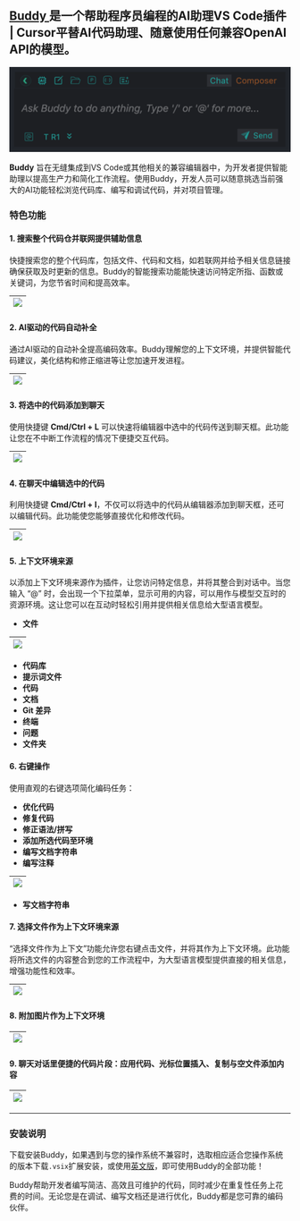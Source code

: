 ## [Buddy ](https://buddy.red)是一个帮助程序员编程的AI助理VS Code插件 | Cursor平替AI代码助理、随意使用任何兼容OpenAI API的模型。

![](./media/default-input.png)

**Buddy** 旨在无缝集成到VS Code或其他相关的兼容编辑器中，为开发者提供智能助理以提高生产力和简化工作流程。使用Buddy，开发人员可以随意挑选当前强大的AI功能轻松浏览代码库、编写和调试代码，并对项目管理。

### 特色功能

#### **1. 搜索整个代码仓并联网提供辅助信息**
快捷搜索您的整个代码库，包括文件、代码和文档，如若联网并给予相关信息链接确保获取及时更新的信息。Buddy的智能搜索功能能快速访问特定所指、函数或关键词，为您节省时间和提高效率。

| ![](./media/searchRepoUrl.gif) |
| ---------------------------------------- |

#### **2. AI驱动的代码自动补全**  
通过AI驱动的自动补全提高编码效率。Buddy理解您的上下文环境，并提供智能代码建议，美化结构和修正缩进等让您加速开发进程。

| ![](./media/autoComplete.gif) |
| --------------------------------------- |

#### **3. 将选中的代码添加到聊天**

使用快捷键 **Cmd/Ctrl + L** 可以快速将编辑器中选中的代码传送到聊天框。此功能让您在不中断工作流程的情况下便捷交互代码。

| ![](./media/addSelectCode.gif) |
| ---------------------------------------- |

#### **4. 在聊天中编辑选中的代码**
利用快捷键 **Cmd/Ctrl + I**，不仅可以将选中的代码从编辑器添加到聊天框，还可以编辑代码。此功能使您能够直接优化和修改代码。

| ![](./media/editSelectCode.gif) |
| ----------------------------------------- |

#### **5. 上下文环境来源**

以添加上下文环境来源作为插件，让您访问特定信息，并将其整合到对话中。当您输入 “@” 时，会出现一个下拉菜单，显示可用的内容，可以用作与模型交互时的资源环境。这让您可以在互动时轻松引用并提供相关信息给大型语言模型。

- **文件**

| ![](./media/atFile.gif) |
| --------------------------------- |

- **代码库**
- **提示词文件**
- **代码**
- **文档**
- **Git 差异**
- **终端**
- **问题**
- **文件夹**

#### **6. 右键操作**  

使用直观的右键选项简化编码任务： 

- **优化代码**
- **修复代码**
- **修正语法/拼写**
- **添加所选代码至环境**
- **编写文档字符串**
- **编写注释**

| ![](./media/writeComments.gif) |
| ---------------------------------------- |

- **写文档字符串**

#### **7. 选择文件作为上下文环境来源**

“选择文件作为上下文”功能允许您右键点击文件，并将其作为上下文环境。此功能将所选文件的内容整合到您的工作流程中，为大型语言模型提供直接的相关信息，增强功能性和效率。

| ![](./media/FilesAsContext.gif) |
| ----------------------------------------- |

#### **8. 附加图片作为上下文环境**

| ![](./media/imageAsContext.gif) |
| ----------------------------------------- |

#### **9. 聊天对话里便捷的代码片段：应用代码、光标位置插入、复制与空文件添加内容**

| ![](./media/codeInteraction.gif) |
| ------------------------------------------ |

---

### 安装说明  
下载安装Buddy，如果遇到与您的操作系统不兼容时，选取相应适合您操作系统的版本下载`.vsix`扩展安装，或使用[英文版](https://open-vsx.org/extension/Buddy/buddy)，即可使用Buddy的全部功能！

Buddy帮助开发者编写简洁、高效且可维护的代码，同时减少在重复性任务上花费的时间。无论您是在调试、编写文档还是进行优化，Buddy都是您可靠的编码伙伴。

